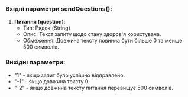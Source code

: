### Вхідні параметри sendQuestions():
1) **Питання (question)**:
   - Тип: Рядок (String)
   - Опис: Текст запиту щодо стану здоров'я користувача.
   - Обмеження: Довжина тексту повинна бути більше 0 та менше 500 символів.

### Вихідні параметри:
   - "1" - якщо запит було успішно відправлено.
   - "-1" - якщо довжина тексту 0.
   - "-2" - якщо довжина тексту питання перевищує 500 символів.
